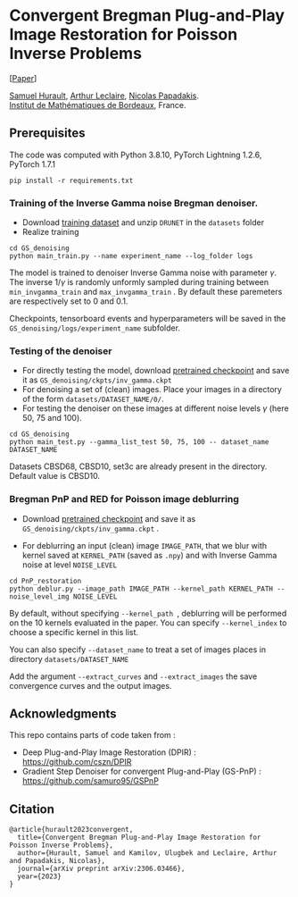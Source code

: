 # Convergent Bregman Plug-and-Play Image Restoration for Poisson Inverse Problems

[[Paper](https://arxiv.org/pdf/2306.03466.pdf)]

[Samuel Hurault](https://www.math.u-bordeaux.fr/~shurault/), [Arthur Leclaire](https://www.math.u-bordeaux.fr/~aleclaire/), [Nicolas Papadakis](https://www.math.u-bordeaux.fr/~npapadak/). \
[Institut de Mathématiques de Bordeaux](https://www.math.u-bordeaux.fr/imb/spip.php), France.


## Prerequisites


The code was computed with Python 3.8.10, PyTorch Lightning 1.2.6, PyTorch 1.7.1

```
pip install -r requirements.txt
```

### Training of the Inverse Gamma noise Bregman denoiser.

- Download [training dataset](https://plmbox.math.cnrs.fr/f/4f56db2f0f7d49a88663/?dl=1) and unzip ```DRUNET``` in the ```datasets``` folder
- Realize training
```
cd GS_denoising
python main_train.py --name experiment_name --log_folder logs
```
The model is trained to denoiser Inverse Gamma noise with parameter $\gamma$. The inverse $1 / \gamma$ is randomly unformly sampled during training between ```min_invgamma_train``` and ```max_invgamma_train``` . By default these paremeters are respectively set to $0$ and $0.1$.

Checkpoints, tensorboard events and hyperparameters will be saved in the ```GS_denoising/logs/experiment_name``` subfolder. 

### Testing of the denoiser

- For directly testing the model, download  [pretrained checkpoint](https://plmbox.math.cnrs.fr/f/c5574b42bdc146d08844/?dl=1) and save it as ```GS_denoising/ckpts/inv_gamma.ckpt```
- For denoising a set of (clean) images. Place your images in a directory of the form ```datasets/DATASET_NAME/0/```. 
- For testing the denoiser on these images at different noise levels $\gamma$ (here $50$, $75$ and $100$).
```
cd GS_denoising
python main_test.py --gamma_list_test 50, 75, 100 -- dataset_name DATASET_NAME
```
Datasets CBSD68, CBSD10, set3c are already present in the directory. Default value is CBSD10. 


### Bregman PnP and RED for Poisson image deblurring 

- Download  [pretrained checkpoint](https://plmbox.math.cnrs.fr/f/c5574b42bdc146d08844/?dl=1) and save it as ```GS_denoising/ckpts/inv_gamma.ckpt``` .

- For deblurring an input (clean) image ```IMAGE_PATH```, that we blur with kernel saved at ```KERNEL_PATH``` (saved as ```.npy```) and with Inverse Gamma noise at level ```NOISE_LEVEL``` 
```
cd PnP_restoration
python deblur.py --image_path IMAGE_PATH --kernel_path KERNEL_PATH --noise_level_img NOISE_LEVEL
```

By default, without specifying ```--kernel_path ```, deblurring will be performed on the 10 kernels evaluated in the paper. You can specify  ```--kernel_index``` to choose a specific kernel in this list. 

You can also specify ```--dataset_name``` to treat a set of images places in directory ```datasets/DATASET_NAME``` 

Add the argument ```--extract_curves``` and ```--extract_images``` the save convergence curves and the output images.






## Acknowledgments

This repo contains parts of code taken from : 
- Deep Plug-and-Play Image Restoration (DPIR) : https://github.com/cszn/DPIR 
- Gradient Step Denoiser for convergent Plug-and-Play (GS-PnP) : https://github.com/samuro95/GSPnP

## Citation 
```
@article{hurault2023convergent,
  title={Convergent Bregman Plug-and-Play Image Restoration for Poisson Inverse Problems},
  author={Hurault, Samuel and Kamilov, Ulugbek and Leclaire, Arthur and Papadakis, Nicolas},
  journal={arXiv preprint arXiv:2306.03466},
  year={2023}
}

```
